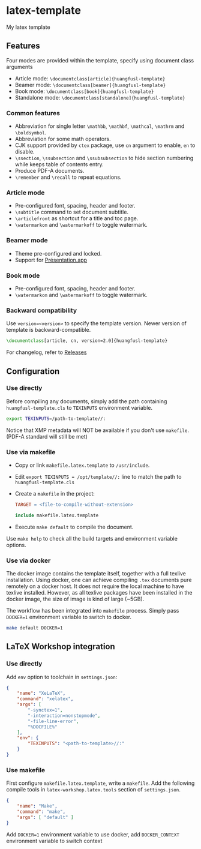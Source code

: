 # latex-template

My latex template

## Features

Four modes are provided within the template, specify using document class arguments

* Article mode: `\documentclass[article]{huangfusl-template}`
* Beamer mode: `\documentclass[beamer]{huangfusl-template}`
* Book mode: `\documentclass[book]{huangfusl-template}`
* Standalone mode: `\documentclass[standalone]{huangfusl-template}`

### Common features

* Abbreviation for single letter `\mathbb`, `\mathbf`, `\mathcal`, `\mathrm` and `\boldsymbol`.
* Abbreviation for some math operators.
* CJK support provided by `ctex` package, use `cn` argument to enable, `en` to disable.
* `\ssection`, `\ssubsection` and `\ssubsubsection` to hide section numbering while keeps table of contents entry.
* Produce PDF-A documents.
* `\remember` and `\recall` to repeat equations.

### Article mode

* Pre-configured font, spacing, header and footer.
* `\subtitle` command to set document subtitle.
* `\articlefront` as shortcut for a title and toc page.
* `\watermarkon` and `\watermarkoff` to toggle watermark.

### Beamer mode

* Theme pre-configured and locked.
* Support for [Présentation.app](http://iihm.imag.fr/blanch/software/osx-presentation/)

### Book mode

* Pre-configured font, spacing, header and footer.
* `\watermarkon` and `\watermarkoff` to toggle watermark.

### Backward compatibility

Use `version=<version>` to specify the template version. Newer version of template is backward-compatible.

```tex
\documentclass[article, cn, version=2.0]{huangfusl-template}
```

For changelog, refer to [Releases](https://github.com/HuangFuSL/latex-template/releases)

## Configuration

### Use directly

Before compiling any documents, simply add the path containing `huangfusl-template.cls` to `TEXINPUTS` environment variable.

```bash
export TEXINPUTS=/path-to-template//:
```

Notice that XMP metadata will NOT be available if you don't use `makefile`. (PDF-A standard will still be met)

### Use via makefile

* Copy or link `makefile.latex.template` to `/usr/include`.
* Edit `export TEXINPUTS = /opt/template//:` line to match the path to `huangfusl-template.cls`
* Create a `makefile` in the project:

    ```makefile
    TARGET = <file-to-compile-without-extension>

    include makefile.latex.template
    ```

* Execute `make default` to compile the document.

Use `make help` to check all the build targets and environment variable options.

### Use via docker

The docker image contains the template itself, together with a full texlive installation. Using docker, one can achieve compiling `.tex` documents pure remotely on a docker host. It does not require the local machine to have texlive installed. However, as all texlive packages have been installed in the docker image, the size of image is kind of large (~5GB).

The workflow has been integrated into `makefile` process. Simply pass `DOCKER=1` environment variable to switch to docker.

```bash
make default DOCKER=1
```

## LaTeX Workshop integration

### Use directly

Add `env` option to toolchain in `settings.json`:

```json
{
    "name": "XeLaTeX",
    "command": "xelatex",
    "args": [
        "-synctex=1",
        "-interaction=nonstopmode",
        "-file-line-error",
        "%DOCFILE%"
    ],
    "env": {
        "TEXINPUTS": "<path-to-template>//:"
    }
}
```

### Use makefile

First configure `makefile.latex.template`, write a `makefile`. Add the following compile tools in `latex-workshop.latex.tools` section of `settings.json`.

```json
{
    "name": "Make",
    "command": "make",
    "args": [ "default" ]
}
```

Add `DOCKER=1` environment variable to use docker, add `DOCKER_CONTEXT` environment variable to switch context
